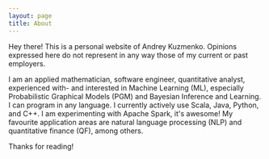 ```yaml
---
layout: page
title: About
---
```


<p class="message">
  Hey there! This is a personal website of Andrey Kuzmenko. Opinions expressed here do not represent in any way those of my current or past employers. 
</p>

I am an applied mathematician, software engineer, quantitative analyst, experienced with- and interested in Machine Learning (ML), especially Probabilistic Graphical Models (PGM) and Bayesian Inference and Learning. I can program in any language. I currently actively use Scala, Java, Python, and C++. I am experimenting with Apache Spark, it's awesome! My favourite application areas are natural language processing (NLP) and quantitative finance (QF), among others.

Thanks for reading!

